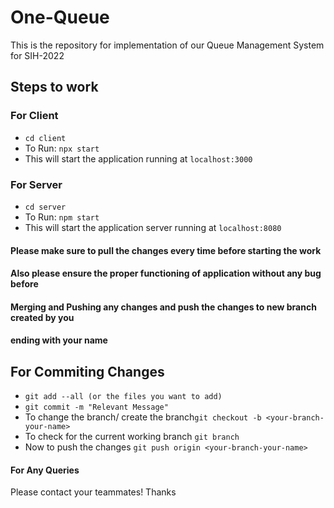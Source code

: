 # One-Queue
This is the repository for implementation of our Queue Management System for SIH-2022
## Steps to work
### For Client
- ```cd client ```
- To Run: ```npx start```
- This will start the application running at ```localhost:3000```
### For Server
- ```cd server ```
- To Run: ```npm start```
- This will start the application server running at ```localhost:8080```
#### Please make sure to pull the changes every time before starting the work
#### Also please ensure the proper functioning of application without any bug before
#### Merging and Pushing any changes and push the changes to new branch created by you 
#### ending with your name

## For Commiting Changes
- ```git add --all (or the files you want to add)```
- ```git commit -m "Relevant Message"```
- To change the branch/ create the branch```git checkout -b <your-branch-your-name>```
- To check for the current working branch ```git branch```
- Now to push the changes ```git push origin <your-branch-your-name>```

#### For Any Queries
Please contact your teammates!
Thanks
